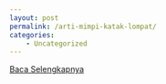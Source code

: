 ```yaml
---
layout: post
permalink: /arti-mimpi-katak-lompat/
categories:
    - Uncategorized
---
```


[Baca Selengkapnya](/03)
